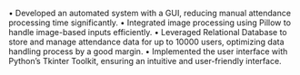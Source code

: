 • Developed an automated system with a GUI, reducing manual attendance processing time significantly.
• Integrated image processing using Pillow to handle image-based inputs efficiently.
• Leveraged Relational Database to store and manage attendance data for up to 10000 users, optimizing data handling
process by a good margin.
• Implemented the user interface with Python’s Tkinter Toolkit, ensuring an intuitive and user-friendly interface.
